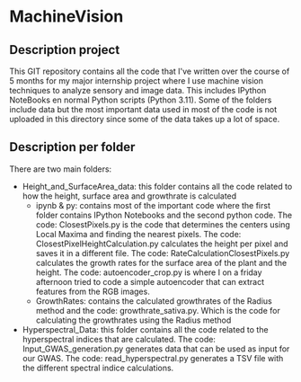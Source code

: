 # MachineVision

## Description project
This GIT repository contains all the code that I've written over the course of 5 months for my major internship project where I use machine vision techniques to analyze sensory and image data. This includes IPython NoteBooks en normal Python scripts (Python 3.11). Some of the folders include data but the most important data used in most of the code is not uploaded in this directory since some of the data takes up a lot of space. 

## Description per folder
There are two main folders: 
- Height_and_SurfaceArea_data: this folder contains all the code related to how the height, surface area and growthrate is calculated
  - ipynb & py: contains most of the important code where the first folder contains IPython Notebooks and the second python code. The code: ClosestPixels.py is the code that determines the centers using Local Maxima and finding the nearest pixels. The code: ClosestPixelHeightCalculation.py calculates the height per pixel and saves it in a different file. The code: RateCalculationClosestPixels.py calculates the growth rates for the surface area of the plant and the height. The code: autoencoder_crop.py is where I on a friday afternoon tried to code a simple autoencoder that can extract features from the RGB images. 
  - GrowthRates: contains the calculated growthrates of the Radius method and the code: growthrate_sativa.py. Which is the code for calculating the growthrates using the Radius method
- Hyperspectral_Data: this folder contains all the code related to the hyperspectral indices that are calculated. The code: Input_GWAS_generation.py generates data that can be used as input for our GWAS. The code: read_hyperspectral.py generates a TSV file with the different spectral indice calculations. 
